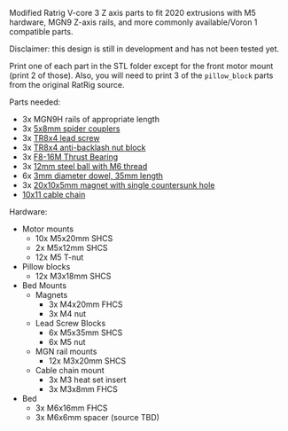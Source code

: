 Modified Ratrig V-core 3 Z axis parts to fit 2020 extrusions with M5 hardware, MGN9 Z-axis rails, and more commonly available/Voron 1 compatible parts.

Disclaimer: this design is still in development and has not been tested yet.

Print one of each part in the STL folder except for the front motor mount (print 2 of those). Also, you will need to print 3 of the `pillow_block` parts from the original RatRig source.

Parts needed:
* 3x MGN9H rails of appropriate length
* 3x [5x8mm spider couplers](https://www.aliexpress.com/item/33008007487.html?spm=a2g0o.productlist.0.0.3df94a9cwiCtXl&algo_pvid=0ff20ce3-c388-48a2-8563-a9a405e5c7cd&algo_exp_id=0ff20ce3-c388-48a2-8563-a9a405e5c7cd-1)
* 3x [TR8x4 lead screw](https://www.amazon.com/dp/B07ZC666KV)
* 3x [TR8x4 anti-backlash nut block](https://www.aliexpress.com/item/4000205148021.html)
* 3x [F8-16M Thrust Bearing](https://www.amazon.com/dp/B0192SOXN0)
* 3x [12mm steel ball with M6 thread](https://www.ebay.com/itm/333931699061)
* 6x [3mm diameter dowel, 35mm length](https://www.aliexpress.com/item/4000473863693.html)
* 3x [20x10x5mm magnet with single countersunk hole](https://www.aliexpress.com/item/1005001563832338.html)
* [10x11 cable chain](https://www.amazon.com/dp/B07QLGWQ1L/)

Hardware:
* Motor mounts
  * 10x M5x20mm SHCS
  * 2x M5x12mm SHCS
  * 12x M5 T-nut
* Pillow blocks 
  * 12x M3x18mm SHCS
* Bed Mounts
  * Magnets
    * 3x M4x20mm FHCS
    * 3x M4 nut
  * Lead Screw Blocks
    * 6x M5x35mm SHCS
    * 6x M5 nut
  * MGN rail mounts
    * 12x M3x20mm SHCS
  * Cable chain mount
    * 3x M3 heat set insert
    * 3x M3x8mm FHCS
* Bed
  * 3x M6x16mm FHCS
  * 3x M6x6mm spacer (source TBD)
